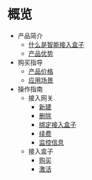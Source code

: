 # 概览

* 产品简介
    * [什么是智能接入盒子](/accessgw/introduction/concept)
    * [产品优势](/accessgw/introduction/advantages)
* 购买指导
    * [产品价格](/accessgw/buy/price)
    * [应用场景](/accessgw/buy/type)
* 操作指南
    * 接入网关
        * [新建](/accessgw/guide/accessgw/create)
        * [删除](/accessgw/guide/accessgw/delete)
        * [绑定接入盒子](/accessgw/guide/accessgw/bind)
        * [续费](/accessgw/guide/accessgw/renew)
        * [监控信息](/accessgw/guide/accessgw/monitor)
    * 接入盒子
        * [购买](/accessgw/guide/accessbox/buy)
        * [激活](/accessgw/guide/accessbox/updatenetwork)
    
        
